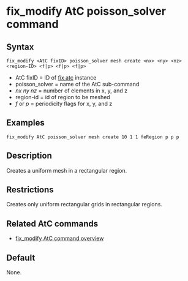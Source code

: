 # fix_modify AtC poisson_solver command

## Syntax

    fix_modify <AtC fixID> poisson_solver mesh create <nx> <ny> <nz> <region-ID> <f|p> <f|p> <f|p>

-   AtC fixID = ID of [fix atc](fix_atc) instance
-   poisson_solver = name of the AtC sub-command
-   *nx* *ny* *nz* = number of elements in x, y, and z
-   region-id = id of region to be meshed
-   *f* or *p* = periodicity flags for x, y, and z

## Examples

``` LAMMPS
fix_modify AtC poisson_solver mesh create 10 1 1 feRegion p p p
```

## Description

Creates a uniform mesh in a rectangular region.

## Restrictions

Creates only uniform rectangular grids in rectangular regions.

## Related AtC commands

-   [fix_modify AtC command overview](atc_fix_modify)

## Default

None.
